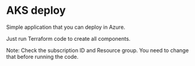 # AKS deploy

Simple application that you can deploy in Azure. 

Just run Terraform code to create all components. 

Note: Check the subscription ID and Resource group. You need to change that before running the code. 